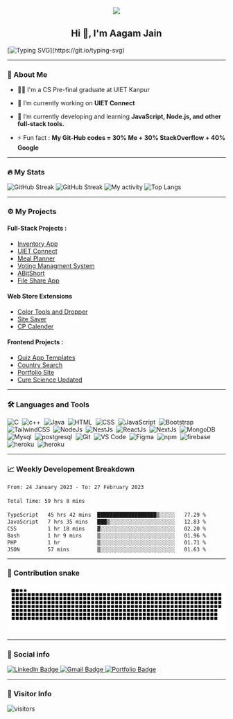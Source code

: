 <div id="header" align="center">
  <img src=https://media.giphy.com/media/du3J3cXyzhj75IOgvA/giphy.gif width="200"/>
</div>

<h2 align="center">Hi 👋, I'm Aagam Jain</h2>

[![Typing SVG](https://readme-typing-svg.herokuapp.com?duration=10000&center=true&vCenter=true&width=800&height=30&lines=Hello+this+is+GL01%2C+Welcome+to+my+Github+page.)](https://git.io/typing-svg)

---
### 👦 About Me
- 👨‍💻 I'm a CS Pre-final graduate at UIET Kanpur

- 🔭 I’m currently working on **UIET Connect**

- 🌱 I’m currently developing and learning **JavaScript, Node.js, and other full-stack tools.**

- ⚡ Fun fact : **My Git-Hub codes = 30% Me + 30% StackOverflow + 40% Google**

--- 

### 🔥 My Stats 
![GitHub Streak](https://github-readme-stats.vercel.app/api?username=getlost01&count_private=true&show_icons=true&theme=react)
![GitHub Streak](https://streak-stats.demolab.com/?user=getlost01&theme=react)
![My activity](https://github-readme-activity-graph.cyclic.app/graph?username=getlost01&theme=react-dark)
![Top Langs](https://github-readme-stats.vercel.app/api/top-langs/?username=getlost01&layout=compact&langs_count=10&theme=react)
<!-- ![Wakatime stats](https://github-readme-stats.vercel.app/api/wakatime?username=getlost01&theme=react) -->

--- 


### ⚙️ My Projects 

#### Full-Stack Projects :

* [Inventory App](https://github.com/getlost01/InventoryAppFrontend)
* [UIET Connect](https://github.com/getlost01/UietConnect)
* [Meal Planner](https://github.com/getlost01/meal-planner-API)
* [Voting Managment System](https://github.com/getlost01/VotingManagmentSystem)
* [ABitShort](https://github.com/getlost01/linkshortner)
* [File Share App](https://github.com/getlost01/dlink-share)

#### Web Store Extensions 

* [Color Tools and Dropper](https://github.com/getlost01/color-picker-updated)
* [Site Saver](https://github.com/getlost01/site-saver)
* [CP Calender](https://github.com/getlost01/cp-contest-calender)

#### Frontend Projects :

* [Quiz App Templates](https://github.com/getlost01/quiz-template)
* [Country Search](https://github.com/getlost01/country-search)
* [Portfolio Site](https://github.com/getlost01/portfolio.github.io)
* [Cure Science Updated](https://github.com/getlost01/CureScience)

---

### :hammer_and_wrench: Languages and Tools 

<div>
  <img src="https://cdn.jsdelivr.net/gh/devicons/devicon/icons/c/c-original.svg" alt="C" width="40" height="40"/>&nbsp;
  <img src="https://cdn.jsdelivr.net/gh/devicons/devicon/icons/cplusplus/cplusplus-original.svg" alt="c++" width="40" height="40"/>&nbsp;
  <img src="https://cdn.jsdelivr.net/gh/devicons/devicon/icons/java/java-original-wordmark.svg" alt="Java" width="40" height="40"/>&nbsp;
   <img src="https://cdn.jsdelivr.net/gh/devicons/devicon/icons/html5/html5-original.svg" alt="HTML" width="40" height="40"/>&nbsp;
  <img src="https://cdn.jsdelivr.net/gh/devicons/devicon/icons/css3/css3-original.svg" alt="CSS" width="40" height="40"/>&nbsp;
  <img src="https://cdn.jsdelivr.net/gh/devicons/devicon/icons/javascript/javascript-original.svg" alt="JavaScript" width="40" height="40"/>&nbsp;
  <img src="https://getbootstrap.com/docs/5.0/assets/brand/bootstrap-logo.svg" title="JavaScript" alt="Bootstrap" width="40" height="40"/>&nbsp;
  <img src="https://cdn.jsdelivr.net/gh/devicons/devicon/icons/tailwindcss/tailwindcss-plain.svg" alt="TailwindCSS" width="40" height="40"/>&nbsp;
  <img src="https://cdn.jsdelivr.net/gh/devicons/devicon/icons/nodejs/nodejs-plain-wordmark.svg" alt="NodeJs" width="40" height="40"/>&nbsp;
  <img src="https://cdn.jsdelivr.net/gh/devicons/devicon/icons/nestjs/nestjs-plain.svg" alt="NestJs" width="40" height="40"/>&nbsp;
  <img src="https://cdn.jsdelivr.net/gh/devicons/devicon/icons/react/react-original.svg" alt="ReactJs" width="40" height="40"/>&nbsp;
  <img src="https://cdn.jsdelivr.net/gh/devicons/devicon/icons/nextjs/nextjs-original.svg" alt="NextJs" width="40" height="40"/>&nbsp;
  <img src="https://cdn.jsdelivr.net/gh/devicons/devicon/icons/mongodb/mongodb-plain-wordmark.svg" alt="MongoDB" width="40" height="40"/>&nbsp;
  <img src="https://cdn.jsdelivr.net/gh/devicons/devicon/icons/mysql/mysql-plain.svg" alt="Mysql" width="40" height="40"/>&nbsp;
  <img src="https://cdn.jsdelivr.net/gh/devicons/devicon/icons/postgresql/postgresql-original.svg" alt="postgresql" width="40" height="40"/>&nbsp;     
  <img src="https://cdn.jsdelivr.net/gh/devicons/devicon/icons/git/git-original.svg" alt="Git" width="40" height="40"/>&nbsp;
  <img src="https://cdn.jsdelivr.net/gh/devicons/devicon/icons/vscode/vscode-original.svg" alt="VS Code" width="40" height="40"/>&nbsp;
  <img src="https://cdn.jsdelivr.net/gh/devicons/devicon/icons/figma/figma-original.svg" alt="Figma" width="40" height="40"/>&nbsp;
  <img src="https://cdn.jsdelivr.net/gh/devicons/devicon/icons/npm/npm-original-wordmark.svg" alt="npm" width="40" height="40"/>&nbsp;
  <img src="https://cdn.jsdelivr.net/gh/devicons/devicon/icons/firebase/firebase-plain.svg" alt="firebase" width="40" height="40"/>&nbsp;
  <img src="https://cdn.jsdelivr.net/gh/devicons/devicon/icons/heroku/heroku-original.svg" alt="heroku" width="40" height="40"/>&nbsp;
  <img src="https://svgshare.com/i/5xY.svg" alt="heroku" width="40" height="40"/>&nbsp;
</div>

---

### 📈 Weekly Developement Breakdown

<!--START_SECTION:waka-simple-->

```text
From: 24 January 2023 - To: 27 February 2023

Total Time: 59 hrs 8 mins

TypeScript   45 hrs 42 mins  ███████████████████▒░░░░░   77.29 %
JavaScript   7 hrs 35 mins   ███▒░░░░░░░░░░░░░░░░░░░░░   12.83 %
CSS          1 hr 18 mins    ▓░░░░░░░░░░░░░░░░░░░░░░░░   02.20 %
Bash         1 hr 9 mins     ▒░░░░░░░░░░░░░░░░░░░░░░░░   01.96 %
PHP          1 hr            ▒░░░░░░░░░░░░░░░░░░░░░░░░   01.71 %
JSON         57 mins         ▒░░░░░░░░░░░░░░░░░░░░░░░░   01.63 %
```

<!--END_SECTION:waka-simple-->

---

### 🐍 Contribution snake

<picture>
  <source media="(prefers-color-scheme: dark)" srcset="https://raw.githubusercontent.com/getlost01/getlost01/output/github-contribution-grid-snake-dark.svg">
  <source media="(prefers-color-scheme: light)" srcset="https://raw.githubusercontent.com/getlost01/getlost01/output/github-contribution-grid-snake.svg">
  <img alt="github contribution grid snake animation" src="https://raw.githubusercontent.com/getlost01/getlost01/output/github-contribution-grid-snake.svg">
</picture>

---

### 🔗 Social info

<div id="badges">
    <a href="https://www.linkedin.com/in/aagam-jain-gl01/">
    <img src="https://img.shields.io/badge/LinkedIn-blue?style=for-the-badge&logo=linkedin&logoColor=white" alt="LinkedIn Badge"/>
    </a>
    <a href="https://mail.google.com/mail/u/0/?fs=1&tf=cm&to=creator.gl01@gmail.com">
    <img src="https://img.shields.io/badge/Gmail-D14836?style=for-the-badge&logo=gmail&logoColor=white" alt="Gmail Badge"/>
    </a>
    <a href="https://portfolio-de-aagam.netlify.app/">
    <img src="https://img.shields.io/badge/Portfolio-dda703?style=for-the-badge&logo=About.me&logoColor=white" alt="Portfolio Badge"/>
    </a>
</div>

---

### 👀 Visitor Info

![visitors](https://visitor-badge.glitch.me/badge?page_id=getlost01)


